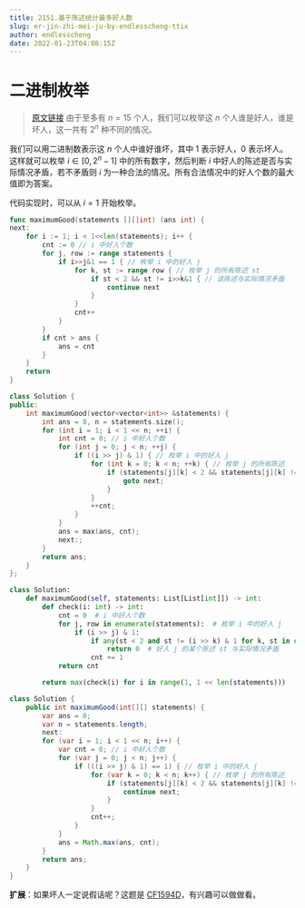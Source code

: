 ```yaml
---
title: 2151.基于陈述统计最多好人数
slug: er-jin-zhi-mei-ju-by-endlesscheng-ttix
author: endlesscheng
date: 2022-01-23T04:08:15Z
---
```

# 二进制枚举
 
> [原文链接](https://leetcode.cn/problems/maximum-good-people-based-on-statements/solution/er-jin-zhi-mei-ju-by-endlesscheng-ttix)
由于至多有 $n=15$ 个人，我们可以枚举这 $n$ 个人谁是好人，谁是坏人，这一共有 $2^n$ 种不同的情况。

我们可以用二进制数表示这 $n$ 个人中谁好谁坏，其中 $1$ 表示好人，$0$ 表示坏人。这样就可以枚举 $i\in [0, 2^n-1]$ 中的所有数字，然后判断 $i$ 中好人的陈述是否与实际情况矛盾，若不矛盾则 $i$ 为一种合法的情况。所有合法情况中的好人个数的最大值即为答案。

代码实现时，可以从 $i=1$ 开始枚举。

```go [sol1-Go]
func maximumGood(statements [][]int) (ans int) {
next:
	for i := 1; i < 1<<len(statements); i++ {
		cnt := 0 // i 中好人个数
		for j, row := range statements {
			if i>>j&1 == 1 { // 枚举 i 中的好人 j
				for k, st := range row { // 枚举 j 的所有陈述 st
					if st < 2 && st != i>>k&1 { // 该陈述与实际情况矛盾
						continue next
					}
				}
				cnt++
			}
		}
		if cnt > ans {
			ans = cnt
		}
	}
	return
}
```

```C++ [sol1-C++]
class Solution {
public:
    int maximumGood(vector<vector<int>> &statements) {
        int ans = 0, n = statements.size();
        for (int i = 1; i < 1 << n; ++i) {
            int cnt = 0; // i 中好人个数
            for (int j = 0; j < n; ++j) {
                if ((i >> j) & 1) { // 枚举 i 中的好人 j
                    for (int k = 0; k < n; ++k) { // 枚举 j 的所有陈述
                        if (statements[j][k] < 2 && statements[j][k] != ((i >> k) & 1)) { // 该陈述与实际情况矛盾
                            goto next;
                        }
                    }
                    ++cnt;
                }
            }
            ans = max(ans, cnt);
            next:;
        }
        return ans;
    }
};
```

```Python [sol1-Python3]
class Solution:
    def maximumGood(self, statements: List[List[int]]) -> int:
        def check(i: int) -> int:
            cnt = 0  # i 中好人个数
            for j, row in enumerate(statements):  # 枚举 i 中的好人 j
                if (i >> j) & 1:
                    if any(st < 2 and st != (i >> k) & 1 for k, st in enumerate(row)):
                        return 0  # 好人 j 的某个陈述 st 与实际情况矛盾
                    cnt += 1
            return cnt

        return max(check(i) for i in range(1, 1 << len(statements)))
```

```java [sol1-Java]
class Solution {
    public int maximumGood(int[][] statements) {
        var ans = 0;
        var n = statements.length;
        next:
        for (var i = 1; i < 1 << n; i++) {
            var cnt = 0; // i 中好人个数
            for (var j = 0; j < n; j++) {
                if (((i >> j) & 1) == 1) { // 枚举 i 中的好人 j
                    for (var k = 0; k < n; k++) { // 枚举 j 的所有陈述
                        if (statements[j][k] < 2 && statements[j][k] != ((i >> k) & 1)) { // 该陈述与实际情况矛盾
                            continue next;
                        }
                    }
                    cnt++;
                }
            }
            ans = Math.max(ans, cnt);
        }
        return ans;
    }
}
```

**扩展**：如果坏人一定说假话呢？这题是 [CF1594D](https://codeforces.com/problemset/problem/1594/D)，有兴趣可以做做看。

